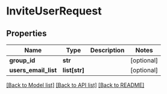 # InviteUserRequest

## Properties
Name | Type | Description | Notes
------------ | ------------- | ------------- | -------------
**group_id** | **str** |  | [optional] 
**users_email_list** | **list[str]** |  | [optional] 

[[Back to Model list]](../README.md#documentation-for-models) [[Back to API list]](../README.md#documentation-for-api-endpoints) [[Back to README]](../README.md)


